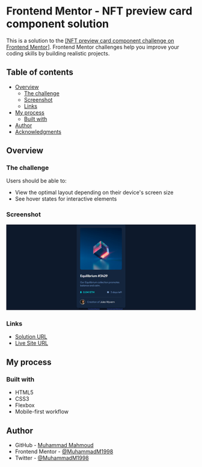 # Frontend Mentor - NFT preview card component solution

This is a solution to the [[NFT preview card component challenge on Frontend Mentor]](https://www.frontendmentor.io/challenges/nft-preview-card-component-SbdUL_w0U).
Frontend Mentor challenges help you improve your coding skills by building realistic projects.

## Table of contents

-   [Overview](#overview)
    -   [The challenge](#the-challenge)
    -   [Screenshot](#screenshot)
    -   [Links](#links)
-   [My process](#my-process)
    -   [Built with](#built-with)
-   [Author](#author)
-   [Acknowledgments](#acknowledgments)

## Overview

### The challenge

Users should be able to:

-   View the optimal layout depending on their device's screen size
-   See hover states for interactive elements

### Screenshot

![1638729196236.png](images/Screenshot.png)

### Links

-   [Solution URL](https://github.com/MuhammadM1998/FrontendMentor-NFT-Preview-Card-Component)
-   [Live Site URL](https://muhammadm1998.github.io/FrontendMentor-NFT-Preview-Card-Component/)

## My process

### Built with

-   HTML5
-   CSS3
-   Flexbox
-   Mobile-first workflow

## Author

-   GitHub - [Muhammad Mahmoud](https://github.com/MuhammadM1998)
-   Frontend Mentor - [@MuhammadM1998](https://www.frontendmentor.io/profile/MuhammadM1998)
-   Twitter - [@MuhammadM1998](https://www.twitter.com/MuhammadM1998)

